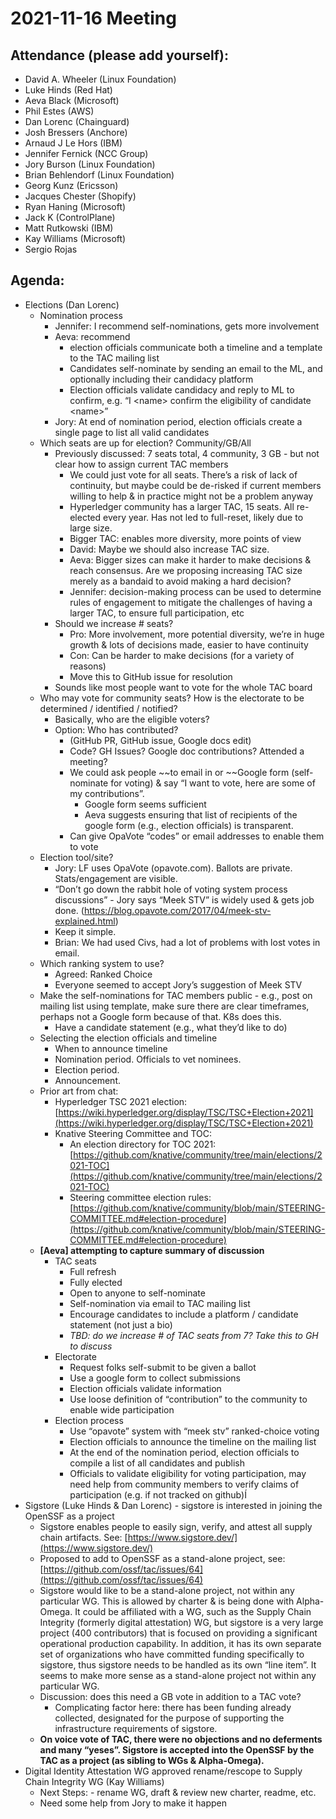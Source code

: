 # **2021-11-16 Meeting**

## Attendance (please add yourself):

* David A. Wheeler (Linux Foundation)
* Luke Hinds (Red Hat)
* Aeva Black (Microsoft)
* Phil Estes (AWS)
* Dan Lorenc (Chainguard)
* Josh Bressers (Anchore)
* Arnaud J Le Hors (IBM)
* Jennifer Fernick (NCC Group)
* Jory Burson (Linux Foundation)
* Brian Behlendorf (Linux Foundation) 
* Georg Kunz (Ericsson)
* Jacques Chester (Shopify)
* Ryan Haning (Microsoft)
* Jack K (ControlPlane)
* Matt Rutkowski (IBM)
* Kay Williams (Microsoft)
* Sergio Rojas 

## Agenda:

* Elections (Dan Lorenc)
    * Nomination process
        * Jennifer: I recommend self-nominations, gets more involvement
        * Aeva: recommend
            * election officials communicate both a timeline and a template to the TAC mailing list 
            * Candidates self-nominate by sending an email to the ML, and optionally including their candidacy platform
            * Election officials  validate candidacy and reply to  ML to  confirm, e.g. “I &lt;name> confirm the eligibility of candidate &lt;name>”
        * Jory:  At end of nomination period, election officials create a single page to list all valid candidates 
    * Which seats are up for election? Community/GB/All
        * Previously discussed: 7 seats total, 4 community, 3 GB - but not clear how to assign current TAC members
            * We could just vote for all seats. There’s a risk of lack of continuity, but maybe could be de-risked if current members willing to help & in practice might not be a problem anyway
            * Hyperledger community has a larger TAC, 15 seats. All re-elected every year. Has not led to full-reset, likely due to large size.
            * Bigger TAC: enables more diversity, more points of view
            * David: Maybe we should also increase TAC size.
            * Aeva: Bigger sizes can make it harder to make decisions & reach consensus.  Are we proposing increasing TAC size merely as a  bandaid to avoid making a hard decision?
            * Jennifer: decision-making process can be used to determine rules of engagement to mitigate the challenges of having a larger TAC, to ensure full participation, etc 
        * Should we increase # seats?
            * Pro: More involvement, more potential diversity, we’re in huge growth & lots of decisions made, easier to have continuity
            * Con: Can be harder to make decisions (for a variety of reasons)
            * Move this to GitHub issue for resolution
        * Sounds like most people want to vote for the whole TAC board
    * Who may vote for community seats? How is the electorate to be determined /  identified / notified?
        * Basically, who are the eligible voters?
        * Option: Who has contributed?
            * (GitHub PR, GitHub issue, Google docs edit) 
            * Code? GH Issues? Google doc contributions? Attended a meeting?
            * We could ask people ~~to email in or ~~Google form (self-nominate for voting) & say “I want to vote, here are some of my contributions”.
                * Google form seems sufficient
                * Aeva suggests ensuring that list of recipients of the google form (e.g., election officials) is transparent.
            * Can give OpaVote “codes” or email addresses to enable them to vote
    * Election tool/site?
        * Jory: LF uses OpaVote (opavote.com). Ballots are private. Stats/engagement are visible.
        * “Don’t go down the rabbit hole of voting system process discussions” - Jory says “Meek STV” is widely used & gets job done. (https://blog.opavote.com/2017/04/meek-stv-explained.html)
        * Keep it simple.
        * Brian: We had used Civs, had a lot of problems with lost votes in email.
    * Which ranking system to use? 
        * Agreed: Ranked Choice
        * Everyone seemed to accept Jory’s suggestion of Meek STV
    * Make the self-nominations for TAC members public - e.g., post on mailing list using template, make sure there are clear timeframes, perhaps not a Google form because of that. K8s does this.
        * Have a candidate statement (e.g., what they’d like to do)
    * Selecting the election officials and timeline
        * When to announce timeline
        * Nomination period. Officials to vet nominees.
        * Election period.
        * Announcement.
    * Prior art from chat:
        * Hyperledger TSC 2021 election: [https://wiki.hyperledger.org/display/TSC/TSC+Election+2021](https://wiki.hyperledger.org/display/TSC/TSC+Election+2021)
        * Knative Steering Committee and TOC:
            * An election directory for TOC 2021: [https://github.com/knative/community/tree/main/elections/2021-TOC](https://github.com/knative/community/tree/main/elections/2021-TOC)
            * Steering committee election rules: [https://github.com/knative/community/blob/main/STEERING-COMMITTEE.md#election-procedure](https://github.com/knative/community/blob/main/STEERING-COMMITTEE.md#election-procedure)
    * **[Aeva] attempting to capture summary of discussion**
        * TAC seats
            * Full refresh
            * Fully elected
            * Open to anyone to self-nominate
            * Self-nomination via email to TAC mailing list
            * Encourage candidates to include a platform / candidate statement (not just a bio)
            * _TBD: do we increase # of TAC seats from 7? Take this to GH to discuss_
        * Electorate
            * Request folks self-submit to be given a ballot
            * Use a google form to collect submissions
            * Election officials validate information
            * Use loose definition of “contribution” to the community to enable wide participation 
        * Election process
            * Use “opavote” system with “meek stv” ranked-choice voting
            * Election officials to announce the timeline on the mailing list
            * At the end of the nomination period, election officials to compile a list of all candidates and publish
            * Officials to validate eligibility for voting participation, may need help from community members to verify claims of participation (e.g. if not tracked on github)Í
* Sigstore (Luke Hinds & Dan Lorenc) - sigstore is interested in joining the OpenSSF as a project
    * Sigstore enables people to easily sign, verify, and attest all supply chain artifacts. See: [https://www.sigstore.dev/](https://www.sigstore.dev/)
    * Proposed to add to OpenSSF as a stand-alone project, see: [https://github.com/ossf/tac/issues/64](https://github.com/ossf/tac/issues/64)
    * Sigstore would like to be a stand-alone project, not within any particular WG. This is  allowed by charter & is being done with Alpha-Omega. It could be affiliated with a WG, such as the Supply Chain Integrity (formerly digital attestation) WG, but sigstore is a very large project (400 contributors) that is focused on providing a significant operational production capability. In addition, it has its own separate set of organizations who have committed funding specifically to sigstore, thus sigstore needs to be handled as its own “line item”. It seems to make more sense as a stand-alone project not within any particular WG.
    * Discussion: does this need a GB vote in addition to a TAC vote? 
        * Complicating factor here: there has been funding already collected, designated for the purpose of supporting the infrastructure requirements of sigstore.
    * **On voice vote of TAC, there were no objections and no deferments and many “yeses”. Sigstore is accepted into the OpenSSF by the TAC as a project (as sibling to WGs & Alpha-Omega).**
* Digital Identity Attestation WG approved rename/rescope to Supply Chain Integrity WG (Kay Williams)
    * Next Steps: - rename WG, draft & review new charter, readme, etc.
    * Need some help from Jory to make it happen